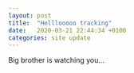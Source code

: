```yaml
---
layout: post
title:  "Helllooooo tracking"
date:   2020-03-21 22:44:34 +0100
categories: site update
---
```

Big brother is watching you...


